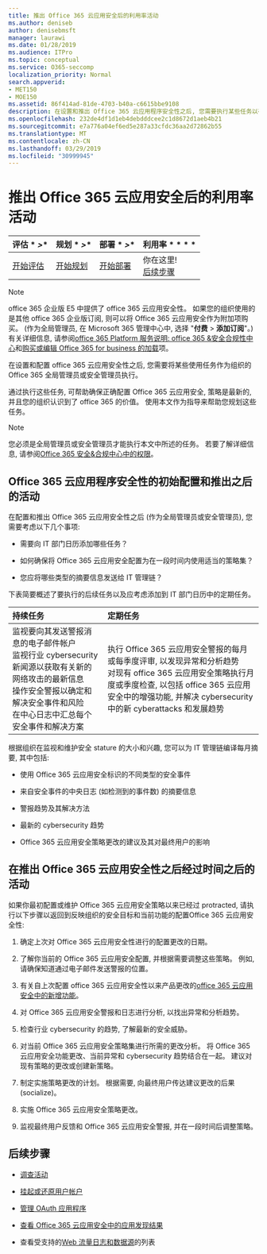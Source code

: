 ```yaml
---
title: 推出 Office 365 云应用安全后的利用率活动
ms.author: deniseb
author: denisebmsft
manager: laurawi
ms.date: 01/28/2019
ms.audience: ITPro
ms.topic: conceptual
ms.service: O365-seccomp
localization_priority: Normal
search.appverid:
- MET150
- MOE150
ms.assetid: 86f414ad-81de-4703-b40a-c6615bbe9108
description: 在设置和推出 Office 365 云应用程序安全性之后, 您需要执行某些任务以确保您的配置正确, 并且您已准备好进行定期检查。
ms.openlocfilehash: 232de4df1d1eb4debdddcee2c1d8672d1aeb4b21
ms.sourcegitcommit: e7a776a04ef6ed5e287a33cfdc36aa2d72862b55
ms.translationtype: MT
ms.contentlocale: zh-CN
ms.lasthandoff: 03/29/2019
ms.locfileid: "30999945"
---
```

# <a name="utilization-activities-after-rolling-out-office-365-cloud-app-security"></a>推出 Office 365 云应用安全后的利用率活动
  
|评估 * *\>**|规划 * *\>**|部署 * *\>**|利用率 * * * *|
|:-----|:-----|:-----|:-----|
|[开始评估](office-365-cas-overview.md) <br/> |[开始规划](get-ready-for-office-365-cas.md) <br/> |[开始部署](turn-on-office-365-cas.md) <br/> |你在这里!  <br/> [后续步骤](review-office-365-cas-alerts.md) <br/> |
   
> [!NOTE]
> office 365 企业版 E5 中提供了 office 365 云应用安全性。 如果您的组织使用的是其他 office 365 企业版订阅, 则可以将 Office 365 云应用安全作为附加项购买。 (作为全局管理员, 在 Microsoft 365 管理中心中, 选择 "**付费** \> **添加订阅**"。)有关详细信息, 请参阅[office 365 Platform 服务说明: office 365 &amp;安全合规性中心](https://docs.microsoft.com/office365/servicedescriptions/office-365-platform-service-description/office-365-securitycompliance-center)和[购买或编辑 Office 365 for business 的加载](https://support.office.com/article/4e7b57d6-b93b-457d-aecd-0ea58bff07a6)项。 
  
在设置和配置 office 365 云应用安全性之后, 您需要将某些使用任务作为组织的 Office 365 全局管理员或安全管理员执行。 

通过执行这些任务, 可帮助确保正确配置 Office 365 云应用安全, 策略是最新的, 并且您的组织认识到了 office 365 的价值。 使用本文作为指导来帮助您规划这些任务。
  
> [!NOTE]
> 您必须是全局管理员或安全管理员才能执行本文中所述的任务。 若要了解详细信息, 请参阅[Office 365 安全&amp;合规中心中的权限](permissions-in-the-security-and-compliance-center.md)。 
    
## <a name="activities-after-the-initial-configuration-and-rollout-of-office-365-cloud-app-security"></a>Office 365 云应用程序安全性的初始配置和推出之后的活动

在配置和推出 Office 365 云应用安全性之后 (作为全局管理员或安全管理员), 您需要考虑以下几个事项:
  
- 需要向 IT 部门日历添加哪些任务？
    
- 如何确保将 Office 365 云应用安全配置为在一段时间内使用适当的策略集？
    
- 您应将哪些类型的摘要信息发送给 IT 管理链？
    
下表简要概述了要执行的后续任务以及应考虑添加到 IT 部门日历中的定期任务。
  
|**持续任务**|**定期任务**|
|:-----|:-----|
| 监视要向其发送警报消息的电子邮件帐户  <br/>  监视行业 cybersecurity 新闻源以获取有关新的网络攻击的最新信息  <br/>  操作安全警报以确定和解决安全事件和风险  <br/>  在中心日志中汇总每个安全事件和解决方案  <br/> | 执行 Office 365 云应用安全警报的每月或每季度评审, 以发现异常和分析趋势  <br/>  对现有 office 365 云应用安全策略执行月度或季度检查, 以包括 office 365 云应用安全中的增强功能, 并解决 cybersecurity 中的新 cyberattacks 和发展趋势  <br/> |
   
根据组织在监视和维护安全 stature 的大小和兴趣, 您可以为 IT 管理链编译每月摘要, 其中包括:
  
- 使用 Office 365 云应用安全标识的不同类型的安全事件
    
- 来自安全事件的中央日志 (如检测到的事件数) 的摘要信息
    
- 警报趋势及其解决方法
    
- 最新的 cybersecurity 趋势
    
- Office 365 云应用安全策略更改的建议及其对最终用户的影响
    
## <a name="activities-after-time-has-passed-since-rolling-out-office-365-cloud-app-security"></a>在推出 Office 365 云应用安全性之后经过时间之后的活动

如果你最初配置或维护 Office 365 云应用安全策略以来已经过 protracted, 请执行以下步骤以返回到反映组织的安全目标和当前功能的配置Office 365 云应用安全性:
  
1. 确定上次对 Office 365 云应用安全性进行的配置更改的日期。
    
2. 了解你当前的 Office 365 云应用安全配置, 并根据需要调整这些策略。 例如, 请确保知道通过电子邮件发送警报的位置。
    
3. 有关自上次配置 office 365 云应用安全性以来产品更改的[office 365 云应用安全中的新增功能](new-in-office-365-cas.md)。 
    
4. 对 Office 365 云应用安全警报和日志进行分析, 以找出异常和分析趋势。
    
5. 检查行业 cybersecurity 的趋势, 了解最新的安全威胁。
    
6. 对当前 Office 365 云应用安全策略集进行所需的更改分析。 将 Office 365 云应用安全功能更改、当前异常和 cybersecurity 趋势结合在一起。 建议对现有策略的更改或创建新策略。
    
7. 制定实施策略更改的计划。 根据需要, 向最终用户传达建议更改的后果 (socialize)。
    
8. 实施 Office 365 云应用安全策略更改。
    
9. 监视最终用户反馈和 Office 365 云应用安全警报, 并在一段时间后调整策略。
    
## <a name="next-steps"></a>后续步骤

- [调查活动](investigate-an-activity-in-office-365-cas.md)
    
- [挂起或还原用户帐户](suspend-or-restore-an-account-in-ocas.md)
    
- [管理 OAuth 应用程序](manage-app-permissions-in-ocas.md)
    
- [查看 Office 365 云应用安全中的应用发现结果](review-app-discovery-findings-in-ocas.md)
    
- 查看受支持的[Web 流量日志和数据源](web-traffic-logs-and-data-sources-for-ocas.md)的列表
    

